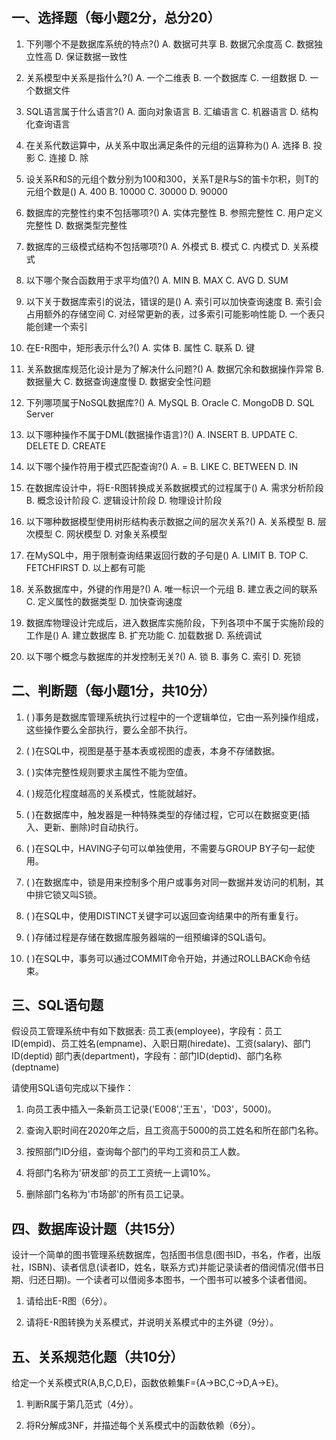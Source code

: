 ## 一、选择题（每小题2分，总分20）

1. 下列哪个不是数据库系统的特点?()
A. 数据可共享
B. 数据冗余度高
C. 数据独立性高
D. 保证数据一致性

2. 关系模型中关系是指什么?()
A. 一个二维表
B. 一个数据库
C. 一组数据
D. 一个数据文件

3. SQL语言属于什么语言?()
A. 面向对象语言
B. 汇编语言
C. 机器语言
D. 结构化查询语言

4. 在关系代数运算中，从关系中取出满足条件的元组的运算称为()
A. 选择
B. 投影
C. 连接
D. 除

5. 设关系R和S的元组个数分别为100和300，关系T是R与S的笛卡尔积，则T的元组个数是()
A. 400
B. 10000
C. 30000
D. 90000

6. 数据库的完整性约束不包括哪项?()
A. 实体完整性
B. 参照完整性
C. 用户定义完整性
D. 数据类型完整性

7. 数据库的三级模式结构不包括哪项?()
A. 外模式
B. 模式
C. 内模式
D. 关系模式

8. 以下哪个聚合函数用于求平均值?()
A. MIN
B. MAX
C. AVG
D. SUM

9. 以下关于数据库索引的说法，错误的是()
A. 索引可以加快查询速度
B. 索引会占用额外的存储空间
C. 对经常更新的表，过多索引可能影响性能
D. 一个表只能创建一个索引

10. 在E-R图中，矩形表示什么?()
A. 实体
B. 属性
C. 联系
D. 键

11. 关系数据库规范化设计是为了解决什么问题?()
A. 数据冗余和数据操作异常
B. 数据量大
C. 数据查询速度慢
D. 数据安全性问题

12. 下列哪项属于NoSQL数据库?()
A. MySQL
B. Oracle
C. MongoDB
D. SQL Server

13. 以下哪种操作不属于DML(数据操作语言)?()
A. INSERT
B. UPDATE
C. DELETE
D. CREATE

14. 以下哪个操作符用于模式匹配查询?()
A. =
B. LIKE
C. BETWEEN
D. IN

15. 在数据库设计中，将E-R图转换成关系数据模式的过程属于()
A. 需求分析阶段
B. 概念设计阶段
C. 逻辑设计阶段
D. 物理设计阶段

16. 以下哪种数据模型使用树形结构表示数据之间的层次关系?()
A. 关系模型
B. 层次模型
C. 网状模型
D. 对象关系模型

17. 在MySQL中，用于限制查询结果返回行数的子句是()
A. LIMIT
B. TOP
C. FETCHFIRST
D. 以上都有可能

18. 关系数据库中，外键的作用是?()
A. 唯一标识一个元组
B. 建立表之间的联系
C. 定义属性的数据类型
D. 加快查询速度

19. 数据库物理设计完成后，进入数据库实施阶段，下列各项中不属于实施阶段的工作是()
A. 建立数据库
B. 扩充功能
C. 加载数据
D. 系统调试

20. 以下哪个概念与数据库的并发控制无关?()
A. 锁
B. 事务
C. 索引
D. 死锁

## 二、判断题（每小题1分，共10分）

1. ( )事务是数据库管理系统执行过程中的一个逻辑单位，它由一系列操作组成，这些操作要么全部执行，要么全部不执行。

2. ( )在SQL中，视图是基于基本表或视图的虚表，本身不存储数据。

3. ( )实体完整性规则要求主属性不能为空值。

4. ( )规范化程度越高的关系模式，性能就越好。

5. ( )在数据库中，触发器是一种特殊类型的存储过程，它可以在数据变更(插入、更新、删除)时自动执行。

6. ( )在SQL中，HAVING子句可以单独使用，不需要与GROUP BY子句一起使用。

7. ( )在数据库中，锁是用来控制多个用户或事务对同一数据并发访问的机制，其中排它锁又叫S锁。

8. ( )在SQL中，使用DISTINCT关键字可以返回查询结果中的所有重复行。

9. ( )存储过程是存储在数据库服务器端的一组预编译的SQL语句。

10. ( )在SQL中，事务可以通过COMMIT命令开始，并通过ROLLBACK命令结束。

## 三、SQL语句题

假设员工管理系统中有如下数据表:
员工表(employee)，字段有：员工ID(empid)、员工姓名(empname)、入职日期(hiredate)、工资(salary)、部门ID(deptid)
部门表(department)，字段有：部门ID(deptid)、部门名称(deptname)

请使用SQL语句完成以下操作：
1. 向员工表中插入一条新员工记录('E008','王五'，'D03'，5000)。

2. 查询入职时间在2020年之后，且工资高于5000的员工姓名和所在部门名称。

3. 按照部门ID分组，查询每个部门的平均工资和员工人数。

4. 将部门名称为'研发部'的员工工资统一上调10%。

5. 删除部门名称为'市场部'的所有员工记录。

## 四、数据库设计题（共15分）

设计一个简单的图书管理系统数据库，包括图书信息(图书ID，书名，作者，出版社，ISBN)、读者信息(读者ID，姓名，联系方式)并能记录读者的借阅情况(借书日期、归还日期)。一个读者可以借阅多本图书，一个图书可以被多个读者借阅。

1. 请给出E-R图（6分）。

2. 请将E-R图转换为关系模式，并说明关系模式中的主外键（9分）。

## 五、关系规范化题（共10分）

给定一个关系模式R(A,B,C,D,E)，函数依赖集F={A→BC,C→D,A→E}。

1. 判断R属于第几范式（4分）。

2. 将R分解成3NF，并描述每个关系模式中的函数依赖（6分）。
